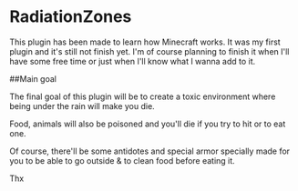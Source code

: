 # RadiationZones

This plugin has been made to learn how Minecraft works.
It was my first plugin and it's still not finish yet.
I'm of course planning to finish it when I'll have some free time or just when I'll know what I wanna add to it.

##Main goal

The final goal of this plugin will be to create a toxic environment where being under the rain will make you die.

Food, animals will also be poisoned and you'll die if you try to hit or to eat one.

Of course, there'll be some antidotes and special armor specially made for you to be able to go outside & to clean food before eating it.


Thx